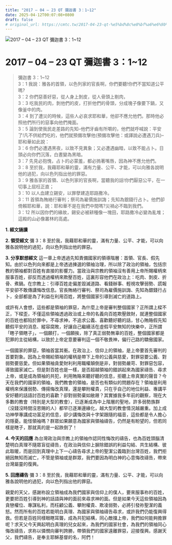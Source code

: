 ```yaml
---
title: "2017 – 04 – 23 QT 彌迦書 3：1~12"
date: 2025-04-12T00:07:08+0800
draft: false
# original_url: https://cmtc.tw/2017-04-23-qt-%e5%bd%8c%e8%bf%a6%e6%9b%b8-3%ef%bc%9a112
---
```


![2017 – 04 – 23 QT 彌迦書 3：1\~12](/images/qt.jpg   "2017 – 04 – 23 QT 彌迦書 3：1\~12")

# 2017 – 04 – 23 QT 彌迦書 3：1\~12

> 彌迦書 3：1\~12  
> 3：1 我說：雅各的首領，以色列家的官長啊，你們要聽!你們不當知道公平嗎?  
> 3：2 你們惡善好惡，從人身上剝皮，從人骨頭上剔肉，  
> 3：3 吃我民的肉，剝他們的皮，打折他們的骨頭，分成塊子像要下鍋，又像釜中的肉。  
> 3：4 到了遭災的時候，這些人必哀求耶和華，他卻不應允他們。那時他必照他們所行的惡事向他們掩面。  
> 3：5 論到使我民走差路的先知–他們牙齒有所嚼的，他們就呼喊說：平安了!凡不供給們吃的，他們就預備攻擊他(預備攻擊他：或譯說必遭遇刀兵)–耶和華如此說：  
> 3：6 你們必遭遇黑夜，以致不見異象；又必遭遇幽暗，以致不能占卜。日頭必向你們沉落，白晝變為黑暗。  
> 3：7 先見必抱愧，占卜的必蒙羞，都必摀著嘴唇，因為神不應允他們。  
> 3：8 至於我，我藉耶和華的靈，滿有力量、公平、才能，可以向雅各說明他的過犯，向以色列指出他的罪惡。  
> 3：9 雅各家的首領、以色列家的官長啊，當聽我的話!你們厭惡公平，在一切事上屈枉正直；  
> 3：10 以人血建立錫安，以罪孽建造耶路撒冷。  
> 3：11 首領為賄絡行審判；祭司為雇價施訓誨；先知為銀錢行占卜。他們卻倚賴耶和華，說：耶和華不是在我們中間嗎?災禍必不臨到我們。  
> 3：12 所以因你們的緣故，錫安必被耕種像一塊田，耶路撒冷必變為亂堆；這殿的山必像叢林的高處。

**1. 經文誦讀**

**2. 領受經文**
彌 3：8 至於我，我藉耶和華的靈，滿有力量、公平、才能，可以向雅各說明他的過犯，向以色列指出他的罪惡。

**3. 分享默想經文**
這一章上帝透過先知責備國家的領導階層：首領、官長、假先知。由於以色列向來都是上帝透過揀選的領袖治理，所以除了政治的領袖，包括宗教的領袖都對百姓有直接的影響力。當政治與宗教的領袖沒有善用上帝所賜權柄來服事百姓，卻反而透過權柄來欺壓百姓，這裏形容他們在政治上：吃肉、剝皮、折骨、煮鍋。在宗教上：引導百姓走偏差毀滅道路、看錢辦事、輕視攻擊弱勢、謊報平安卻不敢傳講悔改信息。官長賄絡行審判、祭司為雇價施訓誨、先知為銀錢行占卜，全部都是為了利益在利用百姓，將整個國家引導到滅亡的道路上。

或許有人會想，這些都是領袖的罪惡，為什麼上帝是審判整個國家？正所謂上樑不正，下樑歪，不僅這些領袖透過政治或上帝的名義向百姓欺壓斂財，就連整個國家的百姓也都陷於罪中，不尋求神，不追求公義、喜歡聽好聽的話，甘心賄賂假先知聽假平安的消息、縱容腐敗，好讓自己繼續活在虛假平安無知的快樂中，正所謂「瞎子領瞎子」，一個願打，一個願挨，除了真正弱勢無辜的百姓，整個國家都是犯罪的主從結構，以致於上帝定意要審判這一個不敬畏神，偏行己路的驕傲國家。

一個國家的罪惡，領袖首當其衝。在政治上、信仰上的領袖，是上帝要首先審判的首要對象。因為上帝賜給領袖的權柄是帶下上帝的公義與慈愛，對罪惡要公義、對弱勢要慈愛。但如果領袖貪愛財利利用職權顛倒是非，對弱勢嚴苛、對罪惡包容，導致國家滅亡。但是對百姓也是一樣，是否超越領袖的錯誤起來為國家禱告、尋求上帝，或是成為領袖的共犯，利用賄賂來聽好聽的信息，拒聽上帝真實的聲音？今天在我們的國家的領袖，我們教會的領袖，是否也有類似的問題存在？領袖是利用權柄來保護弱勢、傳揚悔改真理，還是攀附權貴，只在乎自己的地位利益、專講平安好聽的話語討百姓的喜歡？卻對弱勢棄如敝屜？其實據我多年前的觀察，現在大多數的教會（特別是大型的教會），已逐漸成為中上階層的聖地，許多弱勢族群（沒錢沒時間沒恩賜的人）都早已逐漸邊緣化，越大型的教會情況越嚴重。加上成功神學專講成功富足的信息，卻少講悔改與十字架跟隨的福音，這些都是令人擔心的隱憂。能怪領袖嗎？群眾如果願意為國家與領袖禱告，仍然是有盼望的，但若同樣是瞎子，那就真的是一起跌倒了！

**4. 今天的回應**
為台灣政治與宗教上的領袖作認同性悔改的禱告，也為百姓頭腦清楚明白真理不隨眾盲從禱告，在政治與信仰上摒除錯誤的利益勾結、共生結構、彼此取暖，而是回到真理中上下一心禱告尋求上帝的聖潔公義臨到台灣百姓，我們拒絕因無知而滅亡，不管是領袖或是群眾，我們要因為明白神的心意悔改禱告，帶來台灣屬靈的復興。

**5. 回應禱告**
彌 3：8 至於我，我藉耶和華的靈，滿有力量、公平、才能，可以向雅各說明他的過犯，向以色列指出他的罪惡。

親愛的天父，感謝祢設立領袖成為我們國家與信仰上的僕人，要來服事祢的百姓，更要把百姓引導到神的話語與神的面前來尋求神的面。但是如果今天這些領袖因為貪戀權位、專謀私利，而枉顧公義、攀附權貴、欺凌弱勢，必將引發祢聖潔的義怒。然而所有的百姓若能明白真理、為國家與領袖禱告尋求，或許我們仍能復興得救。但若是百姓同樣眼瞎耳聾，成為共犯結構，同心敵擋上帝，我們如何能夠擔罪呢？求天父今天興起明白真理的兒女起來，為我們的國家社會，為我們的領袖同心悔改禱告，求祢以憐憫向審判誇勝，帶領我們的國家遠離罪惡，迎接復興。感謝天父，我們禱告，是奉主耶穌基督的名，阿們！
